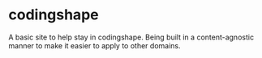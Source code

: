 # codingshape

A basic site to help stay in codingshape. Being built in a content-agnostic manner to make it easier to apply to other domains.
